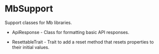 # MbSupport

Support classes for Mb libraries.

- ApiResponse - Class for formatting basic API responses.

- ResettableTrait - Trait to add a reset method that resets properties to their initial values.


